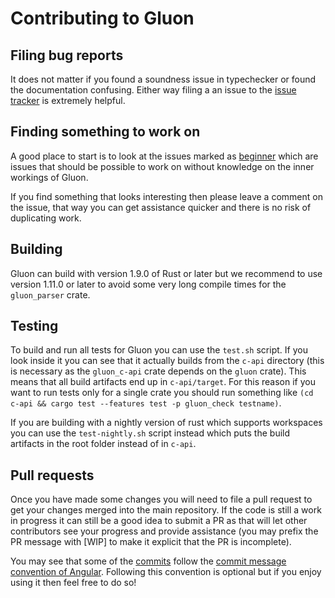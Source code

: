 # Contributing to Gluon

## Filing bug reports

It does not matter if you found a soundness issue in typechecker or found the documentation confusing. Either way filing a an issue to the [issue tracker][] is extremely helpful.

[issue tracker]:https://github.com/gluon-lang/gluon/issues

## Finding something to work on

A good place to start is to look at the issues marked as [beginner][] which are issues that should be possible to work on without knowledge on the inner workings of Gluon.

If you find something that looks interesting then please leave a comment on the issue, that way you can get assistance quicker and there is no risk of duplicating work.

[beginner]:https://github.com/gluon-lang/gluon/labels/Beginner

## Building

Gluon can build with version 1.9.0 of Rust or later but we recommend to use version 1.11.0 or later to avoid some very long compile times for the `gluon_parser` crate.

## Testing

To build and run all tests for Gluon you can use the `test.sh` script. If you look inside it you can see that it actually builds from the `c-api` directory (this is necessary as the `gluon_c-api` crate depends on the `gluon` crate). This means that all build artifacts end up in `c-api/target`. For this reason if you want to run tests only for a single crate you should run something like `(cd c-api && cargo test --features test -p gluon_check testname)`.

If you are building with a nightly version of rust which supports workspaces you can use the `test-nightly.sh` script instead which puts the build artifacts in the root folder instead of in `c-api`.

## Pull requests

Once you have made some changes you will need to file a pull request to get your changes merged into the main repository. If the code is still a work in progress it can still be a good idea to submit a PR as that will let other contributors see your progress and provide assistance (you may prefix the PR message with [WIP] to make it explicit that the PR is incomplete).

You may see that some of the [commits](https://github.com/gluon-lang/gluon/commit/9b36d699c63e482969239ed9f84779f7cd1ad2f3) follow the [commit message convention of Angular](https://github.com/angular/angular.js/blob/master/CONTRIBUTING.md#commit-message-format). Following this convention is optional but if you enjoy using it then feel free to do so! 
